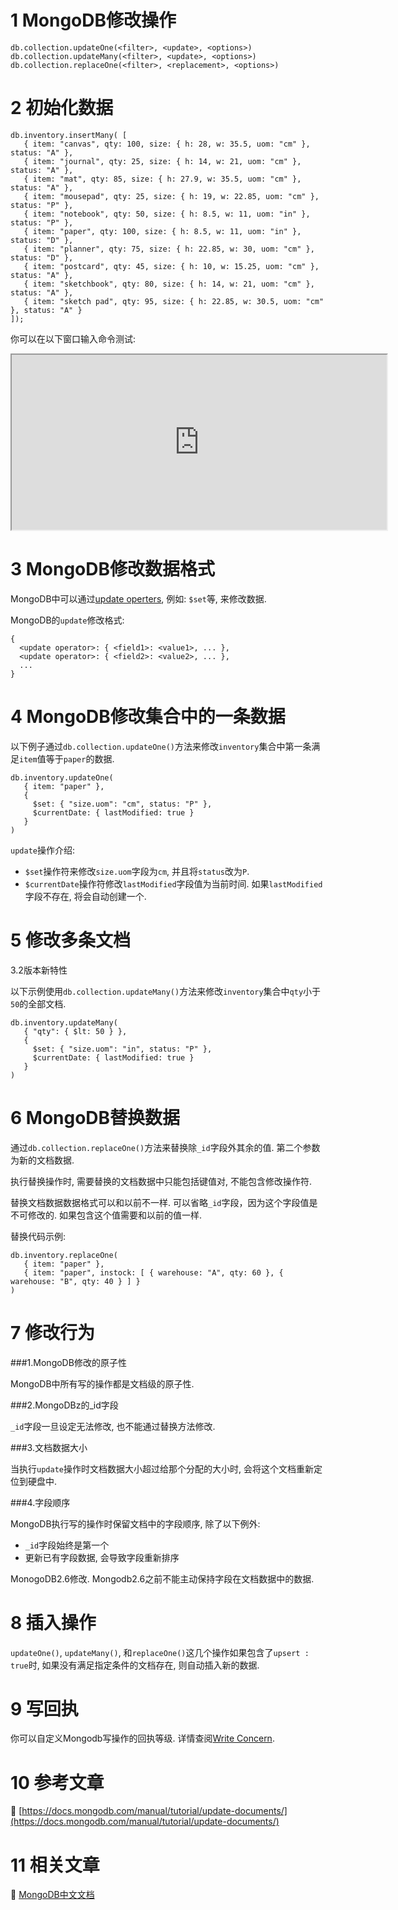 1 MongoDB修改操作
===

```
db.collection.updateOne(<filter>, <update>, <options>)
db.collection.updateMany(<filter>, <update>, <options>)
db.collection.replaceOne(<filter>, <replacement>, <options>)
```

2 初始化数据
===
```
db.inventory.insertMany( [
   { item: "canvas", qty: 100, size: { h: 28, w: 35.5, uom: "cm" }, status: "A" },
   { item: "journal", qty: 25, size: { h: 14, w: 21, uom: "cm" }, status: "A" },
   { item: "mat", qty: 85, size: { h: 27.9, w: 35.5, uom: "cm" }, status: "A" },
   { item: "mousepad", qty: 25, size: { h: 19, w: 22.85, uom: "cm" }, status: "P" },
   { item: "notebook", qty: 50, size: { h: 8.5, w: 11, uom: "in" }, status: "P" },
   { item: "paper", qty: 100, size: { h: 8.5, w: 11, uom: "in" }, status: "D" },
   { item: "planner", qty: 75, size: { h: 22.85, w: 30, uom: "cm" }, status: "D" },
   { item: "postcard", qty: 45, size: { h: 10, w: 15.25, uom: "cm" }, status: "A" },
   { item: "sketchbook", qty: 80, size: { h: 14, w: 21, uom: "cm" }, status: "A" },
   { item: "sketch pad", qty: 95, size: { h: 22.85, w: 30.5, uom: "cm" }, status: "A" }
]);
```

你可以在以下窗口输入命令测试:

<iframe class="mws-root" allowfullscreen="" sandbox="allow-scripts allow-same-origin" width="600" height="280" src="https://mws.mongodb.com/?version=3.4"></iframe>

3 MongoDB修改数据格式
===

MongoDB中可以通过[update operters](https://docs.mongodb.com/manual/reference/operator/update), 例如: `$set`等, 来修改数据.

MongoDB的`update`修改格式:

```
{
  <update operator>: { <field1>: <value1>, ... },
  <update operator>: { <field2>: <value2>, ... },
  ...
}
```

4 MongoDB修改集合中的一条数据
===


以下例子通过`db.collection.updateOne()`方法来修改`inventory`集合中第一条满足`item`值等于`paper`的数据.

```
db.inventory.updateOne(
   { item: "paper" },
   {
     $set: { "size.uom": "cm", status: "P" },
     $currentDate: { lastModified: true }
   }
)
```

`update`操作介绍:

* `$set`操作符来修改`size.uom`字段为`cm`, 并且将`status`改为`P`.
* `$currentDate`操作符修改`lastModified`字段值为当前时间. 如果`lastModified`字段不存在, 将会自动创建一个.

5 修改多条文档
===

3.2版本新特性

以下示例使用`db.collection.updateMany()`方法来修改`inventory`集合中`qty`小于`50`的全部文档.

```
db.inventory.updateMany(
   { "qty": { $lt: 50 } },
   {
     $set: { "size.uom": "in", status: "P" },
     $currentDate: { lastModified: true }
   }
)
```

6 MongoDB替换数据
===

通过`db.collection.replaceOne()`方法来替换除`_id`字段外其余的值. 第二个参数为新的文档数据.

执行替换操作时, 需要替换的文档数据中只能包括键值对, 不能包含修改操作符.

替换文档数据数据格式可以和以前不一样. 可以省略`_id`字段，因为这个字段值是不可修改的. 如果包含这个值需要和以前的值一样.

替换代码示例:

```
db.inventory.replaceOne(
   { item: "paper" },
   { item: "paper", instock: [ { warehouse: "A", qty: 60 }, { warehouse: "B", qty: 40 } ] }
)
```

7 修改行为
===

###1.MongoDB修改的原子性

MongoDB中所有写的操作都是文档级的原子性.

###2.MongoDBz的_id字段

`_id`字段一旦设定无法修改, 也不能通过替换方法修改.

###3.文档数据大小

当执行`update`操作时文档数据大小超过给那个分配的大小时, 会将这个文档重新定位到硬盘中.

###4.字段顺序

MongoDB执行写的操作时保留文档中的字段顺序, 除了以下例外:

* `_id`字段始终是第一个
* 更新已有字段数据, 会导致字段重新排序

MonogoDB2.6修改.
Mongodb2.6之前不能主动保持字段在文档数据中的数据.

8 插入操作
===

`updateOne()`, `updateMany()`, 和`replaceOne()`这几个操作如果包含了`upsert : true`时, 如果没有满足指定条件的文档存在, 则自动插入新的数据.


9 写回执
===

你可以自定义Mongodb写操作的回执等级. 详情查阅[Write Concern](https://docs.mongodb.com/manual/reference/write-concern/).

10 参考文章
===

📖 [https://docs.mongodb.com/manual/tutorial/update-documents/](https://docs.mongodb.com/manual/tutorial/update-documents/)

11 相关文章
===

📖 [MongoDB中文文档](http://localhost/article/mongodb/index.html)









